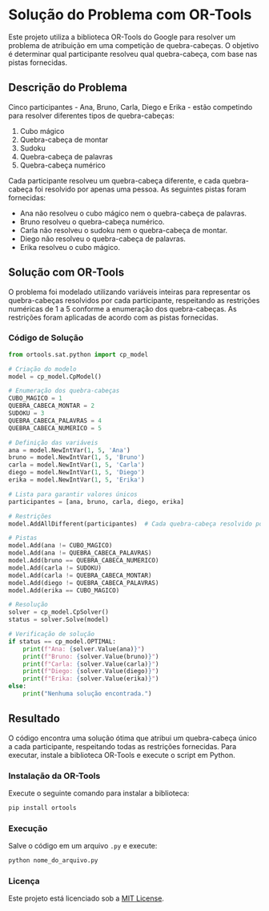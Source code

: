 # Solução do Problema com OR-Tools

Este projeto utiliza a biblioteca OR-Tools do Google para resolver um problema de atribuição em uma competição de quebra-cabeças. O objetivo é determinar qual participante resolveu qual quebra-cabeça, com base nas pistas fornecidas.

## Descrição do Problema

Cinco participantes - Ana, Bruno, Carla, Diego e Erika - estão competindo para resolver diferentes tipos de quebra-cabeças:

1. Cubo mágico  
2. Quebra-cabeça de montar  
3. Sudoku  
4. Quebra-cabeça de palavras  
5. Quebra-cabeça numérico  

Cada participante resolveu um quebra-cabeça diferente, e cada quebra-cabeça foi resolvido por apenas uma pessoa. As seguintes pistas foram fornecidas:

- Ana não resolveu o cubo mágico nem o quebra-cabeça de palavras.
- Bruno resolveu o quebra-cabeça numérico.
- Carla não resolveu o sudoku nem o quebra-cabeça de montar.
- Diego não resolveu o quebra-cabeça de palavras.
- Erika resolveu o cubo mágico.

## Solução com OR-Tools

O problema foi modelado utilizando variáveis inteiras para representar os quebra-cabeças resolvidos por cada participante, respeitando as restrições numéricas de 1 a 5 conforme a enumeração dos quebra-cabeças. As restrições foram aplicadas de acordo com as pistas fornecidas.

### Código de Solução
```python
from ortools.sat.python import cp_model

# Criação do modelo
model = cp_model.CpModel()

# Enumeração dos quebra-cabeças
CUBO_MAGICO = 1
QUEBRA_CABECA_MONTAR = 2
SUDOKU = 3
QUEBRA_CABECA_PALAVRAS = 4
QUEBRA_CABECA_NUMERICO = 5

# Definição das variáveis
ana = model.NewIntVar(1, 5, 'Ana')
bruno = model.NewIntVar(1, 5, 'Bruno')
carla = model.NewIntVar(1, 5, 'Carla')
diego = model.NewIntVar(1, 5, 'Diego')
erika = model.NewIntVar(1, 5, 'Erika')

# Lista para garantir valores únicos
participantes = [ana, bruno, carla, diego, erika]

# Restrições
model.AddAllDifferent(participantes)  # Cada quebra-cabeça resolvido por uma pessoa diferente

# Pistas
model.Add(ana != CUBO_MAGICO)
model.Add(ana != QUEBRA_CABECA_PALAVRAS)
model.Add(bruno == QUEBRA_CABECA_NUMERICO)
model.Add(carla != SUDOKU)
model.Add(carla != QUEBRA_CABECA_MONTAR)
model.Add(diego != QUEBRA_CABECA_PALAVRAS)
model.Add(erika == CUBO_MAGICO)

# Resolução
solver = cp_model.CpSolver()
status = solver.Solve(model)

# Verificação de solução
if status == cp_model.OPTIMAL:
    print(f"Ana: {solver.Value(ana)}")
    print(f"Bruno: {solver.Value(bruno)}")
    print(f"Carla: {solver.Value(carla)}")
    print(f"Diego: {solver.Value(diego)}")
    print(f"Erika: {solver.Value(erika)}")
else:
    print("Nenhuma solução encontrada.")
```

## Resultado
O código encontra uma solução ótima que atribui um quebra-cabeça único a cada participante, respeitando todas as restrições fornecidas. Para executar, instale a biblioteca OR-Tools e execute o script em Python.

### Instalação da OR-Tools
Execute o seguinte comando para instalar a biblioteca:

```bash
pip install ortools
```

### Execução
Salve o código em um arquivo `.py` e execute:

```bash
python nome_do_arquivo.py
```

### Licença
Este projeto está licenciado sob a [MIT License](LICENSE).
